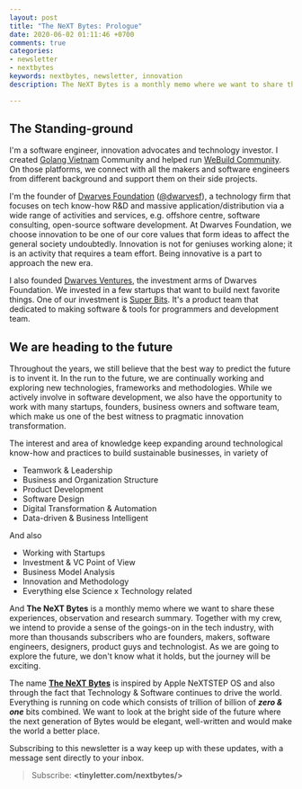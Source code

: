 ```yaml
---
layout: post
title: "The NeXT Bytes: Prologue"
date: 2020-06-02 01:11:46 +0700
comments: true
categories: 
- newsletter
- nextbytes
keywords: nextbytes, newsletter, innovation
description: The NeXT Bytes is a monthly memo where we want to share these experiences, observation and research summary. Together with my crew, we intend to provide a sense of the goings-on in the tech industry, with more than thousands subscribers who are founders, makers, software engineers, designers, product guys and technologist. 

---
```


## The Standing-ground

I'm a software engineer, innovation advocates and technology investor. I created [Golang Vietnam](golang.org.vn) Community and helped run [WeBuild Community](webuild.community). On those platforms, we connect with all the makers and software engineers from different background and support them on their side projects.

I'm the founder of [Dwarves Foundation](dwarves.foundation) ([@dwarvesf](https://github.com/dwarvesf)), a technology firm that focuses on tech know-how R&D and massive application/distribution via a wide range of activities and services, e.g. offshore centre, software consulting, open-source software development. At Dwarves Foundation, we choose innovation to be one of our core values that form ideas to affect the general society undoubtedly. Innovation is not for geniuses working alone; it is an activity that requires a team effort. Being innovative is a part to approach the new era. 

I also founded [Dwarves Ventures](dwarves.ventures), the investment arms of Dwarves Foundation. We invested in a few startups that want to build next favorite things. One of our investment is [Super Bits](superbits.co). It's a product team that dedicated to making software & tools for programmers and development team.

## We are heading to the future

Throughout the years, we still believe that the best way to predict the future is to invent it. In the run to the future, we are continually working and exploring new technologies, frameworks and methodologies. While we actively involve in software development, we also have the opportunity to work with many startups, founders, business owners and software team, which make us one of the best witness to pragmatic innovation transformation.

The interest and area of knowledge keep expanding around technological know-how and practices to build sustainable businesses, in variety of

- Teamwork & Leadership
- Business and Organization Structure
- Product Development
- Software Design
- Digital Transformation & Automation
- Data-driven & Business Intelligent

And also

- Working with Startups
- Investment & VC Point of View
- Business Model Analysis
- Innovation and Methodology
- Everything else Science x Technology related

And **The NeXT Bytes** is a monthly memo where we want to share these experiences, observation and research summary. Together with my crew, we intend to provide a sense of the goings-on in the tech industry, with more than thousands subscribers who are founders, makers, software engineers, designers, product guys and technologist. As we are going to explore the future, we don't know what it holds, but the journey will be exciting.

The name [**The NeXT Bytes**](https://tinyletter.com/nextbytes/) is inspired by Apple NeXTSTEP OS and also through the fact that Technology & Software continues to drive the world. Everything is running on code which consists of trillion of billion of _**zero & one**_ bits combined. We want to look at the bright side of the future where the next generation of Bytes would be elegant, well-written and would make the world a better place.

Subscribing to this newsletter is a way keep up with these updates, with a message sent directly to your inbox.

> Subscribe: **<tinyletter.com/nextbytes/>**
